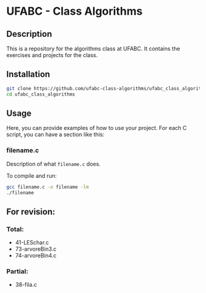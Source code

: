 # UFABC - Class Algorithms

## Description

This is a repository for the algorithms class at UFABC. It contains the exercises and projects for the class.

## Installation

```bash
git clone https://github.com/ufabc-class-algorithms/ufabc_class_algorithms.git
cd ufabc_class_algorithms
```

## Usage

Here, you can provide examples of how to use your project. For each C script, you can have a section like this:

### filename.c

Description of what `filename.c` does.

To compile and run:

```bash
gcc filename.c -o filename -lm
./filename
```

## For revision:

### Total:

- 41-LESchar.c
- 73-arvoreBin3.c
- 74-arvoreBin4.c

### Partial:

- 38-fila.c
